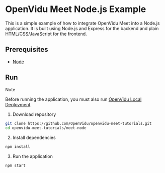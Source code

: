 # OpenVidu Meet Node.js Example

This is a simple example of how to integrate OpenVidu Meet into a Node.js application. It is built using Node.js and Express for the backend and plain HTML/CSS/JavaScript for the frontend.

## Prerequisites

-   [Node](https://nodejs.org/en/download)

## Run

> [!NOTE]
> Before running the application, you must also run [OpenVidu Local Deployment](https://github.com/OpenVidu/openvidu-local-deployment).

1. Download repository

```bash
git clone https://github.com/OpenVidu/openvidu-meet-tutorials.git
cd openvidu-meet-tutorials/meet-node
```

2. Install dependencies

```bash
npm install
```

3. Run the application

```bash
npm start
```
